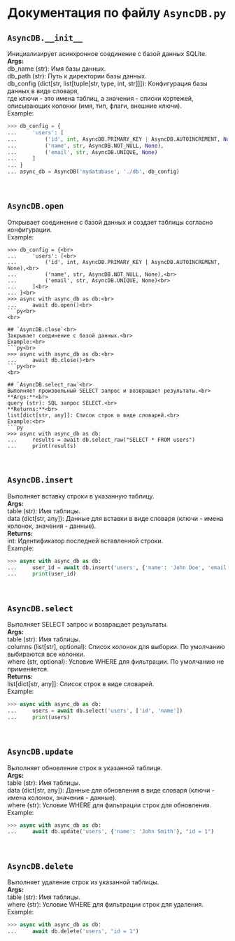# Документация по файлу `AsyncDB.py`


## `AsyncDB.__init__`<br>
Инициализирует асинхронное соединение с базой данных SQLite.<br>
**Args:**<br>
db_name (str): Имя базы данных.<br>
db_path (str): Путь к директории базы данных.<br>
db_config (dict[str, list[tuple[str, type, int, str]]]): Конфигурация базы данных в виде словаря,<br>
где ключи - это имена таблиц, а значения - списки кортежей, описывающих колонки (имя, тип, флаги, внешние ключи).<br>
Example:<br>
```py
>>> db_config = {
...     'users': [
...         ('id', int, AsyncDB.PRIMARY_KEY | AsyncDB.AUTOINCREMENT, None),
...         ('name', str, AsyncDB.NOT_NULL, None),
...         ('email', str, AsyncDB.UNIQUE, None)
...     ]
... }
... async_db = AsyncDB('mydatabase', './db', db_config)
```
<br>

## `AsyncDB.open`<br>
Открывает соединение с базой данных и создает таблицы согласно конфигурации.<br>
Example:<br>
```py<br>
>>> db_config = {<br>
...     'users': [<br>
...         ('id', int, AsyncDB.PRIMARY_KEY | AsyncDB.AUTOINCREMENT, None),<br>
...         ('name', str, AsyncDB.NOT_NULL, None),<br>
...         ('email', str, AsyncDB.UNIQUE, None)<br>
...     ]<br>
... }<br>
>>> async with async_db as db:<br>
...     await db.open()<br>
```py<br>
<br>

## `AsyncDB.close`<br>
Закрывает соединение с базой данных.<br>
Example:<br>
```py<br>
>>> async with async_db as db:<br>
...     await db.close()<br>
```py<br>
<br>

## `AsyncDB.select_raw`<br>
Выполняет произвольный SELECT запрос и возвращает результаты.<br>
**Args:**<br>
query (str): SQL запрос SELECT.<br>
**Returns:**<br>
list[dict[str, any]]: Список строк в виде словарей.<br>
Example:<br>
```py
>>> async with async_db as db:
...     results = await db.select_raw("SELECT * FROM users")
...     print(results)
```
<br>

## `AsyncDB.insert`<br>
Выполняет вставку строки в указанную таблицу.<br>
**Args:**<br>
table (str): Имя таблицы.<br>
data (dict[str, any]): Данные для вставки в виде словаря (ключи - имена колонок, значения - данные).<br>
**Returns:**<br>
int: Идентификатор последней вставленной строки.<br>
Example:<br>
```py
>>> async with async_db as db:
...     user_id = await db.insert('users', {'name': 'John Doe', 'email': 'john@example.com'})
...     print(user_id)
```
<br>

## `AsyncDB.select`<br>
Выполняет SELECT запрос и возвращает результаты.<br>
**Args:**<br>
table (str): Имя таблицы.<br>
columns (list[str], optional): Список колонок для выборки. По умолчанию выбираются все колонки.<br>
where (str, optional): Условие WHERE для фильтрации. По умолчанию не применяется.<br>
**Returns:**<br>
list[dict[str, any]]: Список строк в виде словарей.<br>
Example:<br>
```py
>>> async with async_db as db:
...     users = await db.select('users', ['id', 'name'])
...     print(users)
```
<br>

## `AsyncDB.update`<br>
Выполняет обновление строк в указанной таблице.<br>
**Args:**<br>
table (str): Имя таблицы.<br>
data (dict[str, any]): Данные для обновления в виде словаря (ключи - имена колонок, значения - данные).<br>
where (str): Условие WHERE для фильтрации строк для обновления.<br>
Example:<br>
```py
>>> async with async_db as db:
...     await db.update('users', {'name': 'John Smith'}, "id = 1")
```
<br>

## `AsyncDB.delete`<br>
Выполняет удаление строк из указанной таблицы.<br>
**Args:**<br>
table (str): Имя таблицы.<br>
where (str): Условие WHERE для фильтрации строк для удаления.<br>
Example:<br>
```py
>>> async with async_db as db:
...     await db.delete('users', "id = 1")
```
<br>
